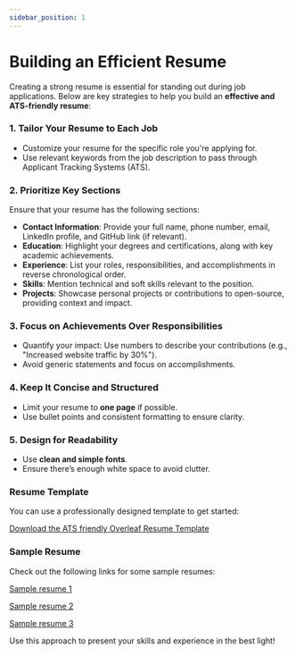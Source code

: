 ```yaml
---
sidebar_position: 1
---
```


# Building an Efficient Resume

Creating a strong resume is essential for standing out during job applications. Below are key strategies to help you build an **effective and ATS-friendly resume**:

### 1. Tailor Your Resume to Each Job

- Customize your resume for the specific role you're applying for.
- Use relevant keywords from the job description to pass through Applicant Tracking Systems (ATS).

### 2. Prioritize Key Sections

Ensure that your resume has the following sections:

- **Contact Information**: Provide your full name, phone number, email, LinkedIn profile, and GitHub link (if relevant).
- **Education**: Highlight your degrees and certifications, along with key academic achievements.
- **Experience**: List your roles, responsibilities, and accomplishments in reverse chronological order.
- **Skills**: Mention technical and soft skills relevant to the position.
- **Projects**: Showcase personal projects or contributions to open-source, providing context and impact.

### 3. Focus on Achievements Over Responsibilities

- Quantify your impact: Use numbers to describe your contributions (e.g., "Increased website traffic by 30%").
- Avoid generic statements and focus on accomplishments.

### 4. Keep It Concise and Structured

- Limit your resume to **one page** if possible.
- Use bullet points and consistent formatting to ensure clarity.

### 5. Design for Readability

- Use **clean and simple fonts**.
- Ensure there’s enough white space to avoid clutter.

### Resume Template

You can use a professionally designed template to get started:

[Download the ATS friendly Overleaf Resume Template](https://github.com/jakegut/resume/blob/master/resume.tex)

### Sample Resume

Check out the following links for some sample resumes:

[Sample resume 1](https://drive.google.com/file/d/1Sd4Yv79r7EVALPYzyvX-tEWpjsGAyxxa/view?usp=sharing)

[Sample resume 2](https://drive.google.com/file/d/1YUyupqrDt_nwJbhlk4reUa1aavx5slF5/view?usp=sharing)

[Sample resume 3](https://drive.google.com/file/d/1REwEJFxQvuOU8fYjYKm4Qh9C9MliNZw-/view?usp=sharing)

Use this approach to present your skills and experience in the best light!
